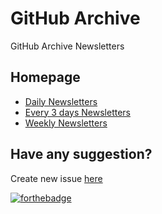 # GitHub Archive
GitHub Archive Newsletters

## Homepage
- [Daily Newsletters](http://eepurl.com/bb4EFL)
- [Every 3 days Newsletters](http://eepurl.com/bc5JV9)
- [Weekly Newsletters](http://eepurl.com/bc5Yn9)

## Have any suggestion?
Create new issue [here](https://github.com/hnq90/GitHubArchive/issues)

[![forthebadge](http://forthebadge.com/images/badges/validated-html2.svg)](http://forthebadge.com)

